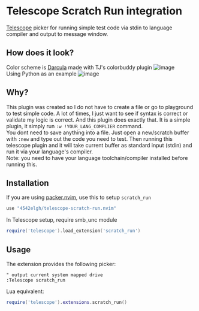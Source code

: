 # Telescope Scratch Run integration
[Telescope](https://github.com/nvim-telescope/telescope.nvim) picker for running simple test code via stdin to language compiler and output to message window.

## How does it look?
Color scheme is [Darcula](https://github.com/4542elgh/darcula.nvim) made with TJ's colorbuddy plugin
![image](https://user-images.githubusercontent.com/17227723/209482354-e055c4ad-12ca-4f16-8c2f-b89d2a409d40.png)
<br/>
Using Python as an example
![image](https://user-images.githubusercontent.com/17227723/209482702-f391db96-ae7d-46bc-9e7e-195a8dc4e76c.png)

## Why?
This plugin was created so I do not have to create a file or go to playground to test simple code. A lot of times, I just want to see if syntax is correct or validate my logic is correct.
And this plugin does exactly that.
It is a simple plugin, it simply run `:w !YOUR_LANG_COMPLIER` command.
<br/>
You dont need to save anything into a file. Just open a new/scratch buffer with `:new` and type out the code you need to test.
Then running this telescope plugin and it will take current buffer as standard input (stdin) and run it via your language's compiler.
<br/>
Note: you need to have your language toolchain/compiler installed before running this.

## Installation
If you are using [packer.nvim](https://github.com/wbthomason/packer.nvim), use this to setup `scratch_run`
```lua
use "4542elgh/telescope-scratch-run.nvim"
```

In Telescope setup, require smb_unc module
```lua
require('telescope').load_extension('scratch_run')
```

## Usage

The extension provides the following picker:
```viml
" output current system mapped drive
:Telescope scratch_run 
```
Lua equivalent:
```lua
require('telescope').extensions.scratch_run()
```
